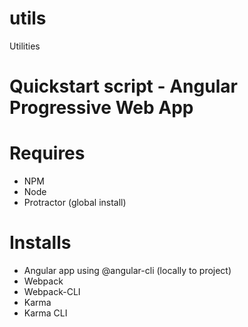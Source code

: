 # utils
Utilities

# Quickstart script - Angular Progressive Web App

# Requires
 - NPM
 - Node
 - Protractor (global install)

# Installs
 - Angular app using @angular-cli
 (locally to project)
 - Webpack 
 - Webpack-CLI 
 - Karma 
 - Karma CLI 
